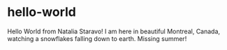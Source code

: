 # hello-world
Hello World from Natalia Staravo!
I am here in beautiful Montreal, Canada, watching a snowflakes falling down to earth. 
Missing summer!
